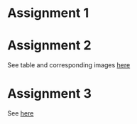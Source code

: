 
# Assignment 1


# Assignment 2


See table and corresponding images [here](../HW6_KC116/HW6_KC116_Part2_README.md)

# Assignment 3

See [here](../HW6_KC116/HW6_Part3_KC116_2(1).ipynb)
  
  

